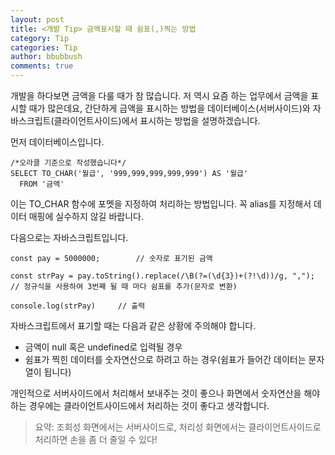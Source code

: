 ```yaml
---
layout: post
title: <개발 Tip> 금액표시할 때 쉼표(,)찍는 방법
category: Tip
categories: Tip
author: bbubbush
comments: true
---
```

개발을 하다보면 금액을 다룰 때가 참 많습니다.
저 역시 요즘 하는 업무에서 금액을 표시할 때가 많은데요, 간단하게 금액을 표시하는 방법을 데이터베이스(서버사이드)와 자바스크립트(클라이언트사이드)에서 표시하는 방법을 설명하겠습니다.

먼저 데이터베이스입니다.

```
/*오라클 기준으로 작성했습니다*/
SELECT TO_CHAR('월급', '999,999,999,999,999') AS '월급'
  FROM '금액'
```

이는 TO_CHAR 함수에 포멧을 지정하여 처리하는 방법입니다. 꼭 alias를 지정해서 데이터 매핑에 실수하지 않길 바랍니다.

다음으로는 자바스크립트입니다.
```
const pay = 5000000;        // 숫자로 표기된 금액

const strPay = pay.toString().replace(/\B(?=(\d{3})+(?!\d))/g, ",");  // 정규식을 사용하여 3번째 될 때 마다 쉼표를 추가(문자로 변환)

console.log(strPay)     // 출력
```
자바스크립트에서 표기할 때는 다음과 같은 상황에 주의해야 합니다.
- 금액이 null 혹은 undefined로 입력될 경우
- 쉼표가 찍힌 데이터를 숫자연산으로 하려고 하는 경우(쉼표가 들어간 데이터는 문자열이 됩니다)

개인적으로 서버사이드에서 처리해서 보내주는 것이 좋으나 화면에서 숫자연산을 해야하는 경우에는
클라이언트사이드에서 처리하는 것이 좋다고 생각합니다.

>요약: 조회성 화면에서는 서버사이드로, 처리성 화면에서는 클라이언트사이드로 처리하면 손을 좀 더 줄일 수 있다!